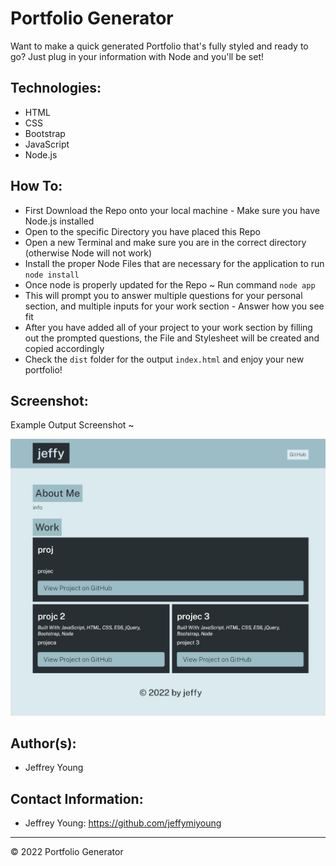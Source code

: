 # Portfolio Generator 
Want to make a quick generated Portfolio that's fully styled and ready to go? Just plug in your information with Node and you'll be set!

## Technologies:
* HTML
* CSS
* Bootstrap
* JavaScript
* Node.js

## How To:
* First Download the Repo onto your local machine - Make sure you have Node.js installed
* Open to the specific Directory you have placed this Repo
* Open a new Terminal and make sure you are in the correct directory (otherwise Node will not work)
* Install the proper Node Files that are necessary for the application to run `node install`
* Once node is properly updated for the Repo ~ Run command `node app`
* This will prompt you to answer multiple questions for your personal section, and multiple inputs for your work section - Answer how you see fit
* After you have added all of your project to your work section by filling out the prompted questions, the File and Stylesheet will be created and copied accordingly
* Check the `dist` folder for the output `index.html` and enjoy your new portfolio!

## Screenshot:
Example Output Screenshot ~

![This is an example screenshot of the Node Generated Portfolio Page ~ Input your specific information to have one created for you!](./images/example%20screenshot.JPG)

## Author(s):
* Jeffrey Young

## Contact Information:
* Jeffrey Young: https://github.com/jeffymiyoung

---

© 2022 Portfolio Generator

